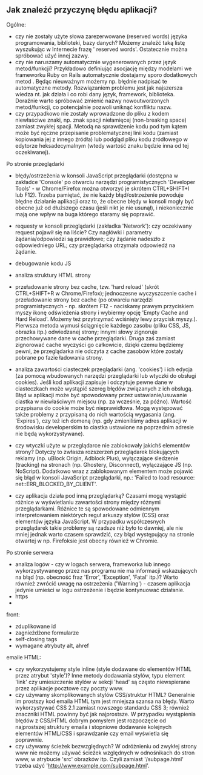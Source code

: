 ## Jak znaleźć przyczynę błędu aplikacji?

Ogólne:

- czy nie zostały użyte słowa zarezerwowane (reserved words) języka programowania, biblioteki, bazy danych? Możemy znaleźć taką listę wyszukując w Internecie frazę '<technologia> reserved words'. Ostatecznie można spróbować użyć innej zazwy.
- czy nie naruszamy automatycznie wygenerowanych przez język metod/funkcji? Przykładowo definiując asocjację między modelami we frameworku Ruby on Rails automatycznie dostajamy sporo dodatkowych metod . Będąc nieuważnym możemy np. błędnie nadpisać te automatyczne metody. Rozwiązaniem problemu jest jak najszersza wiedza nt. jak działa i co robi dany język, framework, biblioteka. Doraźnie warto spróbować zmienić nazwy nowoutworzonych metod/funkcji, co potencjalnie pozwoli uniknąć konfliktu nazw.
- czy przypadkowo nie zostały wprowadzone do pliku z kodem niewłaściwe znaki, np. znak spacji niełamięcej (non-breaking space) zamiast zwykłej spacji. Metodą na sprawdzenie kodu pod tym kątem może być ręczne przepisanie problematycznej linii kodu (zamiast kopiowania jej z innego źródła) lub podgląd pliku kodu źródłowego w edytorze heksadecymalnym (wtedy wartość znaku będzie inna od tej oczekiwanej).

Po stronie przeglądarki

- błędy/ostrzeżenia w konsoli JavaScript przeglądarki (dostępna w zakładce 'Console' po otwarciu narzędzi programistycznych 'Developer Tools' - w Chrome/Firefox można otworzyć je skrótem CTRL+SHIFT+I lub F12). Trzeba pamiętać, że nie każdy błąd/ostrzeżenie powoduje błędne działanie aplikacji oraz to, że obecne błędy w konsoli mogły być obecne już od dłuższego czasu (jeśli nikt je nie usunął), i niekoniecznie mają one wpływ na buga którego staramy się poprawić.

- requesty w konsoli przeglądarki (zakładka 'Network'): czy oczekiwany request pojawił się na liście? Czy nagłówki i parametry żądania/odpowiedzi są prawidłowe; czy żądanie nadeszło z odpowiedniego URL; czy przeglądarka otrzymała odpowiedź na żądanie.
- debugowanie kodu JS
- analiza struktury HTML strony
- przeładowanie strony bez cache, tzw. 'hard reload' (skrót CTRL+SHIFT+R w Chrome/Firefox); jednoczesne wyczyszczenie cache i przeładowanie strony bez cache (po otwarciu narzędzi programistycznych - np. skrótem F12 - naciskamy prawym przyciskiem myszy ikonę odświeżenia strony i wybiermy opcję 'Empty Cache and Hard Reload'. Możemy też przytrzymać wciśnięty lewy przycisk myszy.). Pierwsza metoda wymusi ściągnięcie każdego zasobu (pliku CSS, JS, obrazka itp.) odwiedzanej strony; innymi słowy zignoruje przechowywane dane w cache przeglądarki. Druga zaś zamiast zignorować cache wyczyści go całkowicie, dzięki czemu będziemy pewni, że przeglądarka nie odczyta z cache zasobów które zostały pobrane po fazie ładowania strony.

- analiza zawartości ciasteczek przeglądarki (ang. 'cookies') i ich edycja (za pomocą wbudowanych narzędzi przeglądarki lub wtyczki do obsługi cookies). Jeśli kod aplikacji zapisuje i odczytuje pewne dane w ciasteczkach może wystąpić szereg błędów związanych z ich obsługą. Błąd w aplikacji może być spowodowany przez ustawianie/usuwanie ciastka w niewłaściwym miejscu (np. za wcześnie, za późno). Wartość przypisana do cookie może być nieprawidłowa. Mogą występować także problemy z przypisaną do nich wartością wygasania (ang. 'Expires'), czy też ich domeną (np. gdy zmieniliśmy adres aplikacji w środowisku developerskim to ciastka ustawione na poprzednim adresie nie będą wykorzystywane).

- czy wtyczki użyte w przeglądarce nie zablokowały jakichś elementów strony? Dotyczy to zwłasza rozszerzeń przeglądarek blokujących reklamy (np. uBlock Origin, Adblock Plus), wyłączające śledzenie (tracking) na stronach (np. Ghostery, Disconnect), wyłączające JS (np. NoScript). Dodatkowo wraz z zablokowanym elementem może pojawić się błąd w konsoli JavaScript przeglądarki, np.: 'Failed to load resource: net::ERR_BLOCKED_BY_CLIENT'.

- czy aplikacja działa pod inną przeglądarką? Czasami mogą wystąpić różnice w wyświetlaniu zawartości strony między różnymi przeglądarkami. Różnice te są spowodowane odmiennym interpretowaniem niektórych reguł arkuszy stylów (CSS) oraz elementów języka JavaScript. W przypadku współczesnych przeglądarek takie problemy są rzadsze niż było to dawniej, ale nie mniej jednak warto czasem sprawdzić, czy błąd występujący na stronie otwartej w np. Firefoksie jest obecny również w Chromie.

Po stronie serwera
- analiza logów - czy w logach serwera, frameworka lub innego wykorzystywanego przez nas programu nie ma informacji wskazujących na błąd (np. obecność fraz 'Error', 'Exception', 'Fatal' itp.)? Warto również zwrócić uwagę na ostrzeżenia ('Warning') - czasem aplikacja jedynie umieści w logu ostrzeżenie i będzie kontynuować działanie.
- https
-


front:

- zduplikowane id
- zagnieżdżone formularze
- self-closing tags
- wymagane atrybuty alt, ahref

emaile HTML:
- czy wykorzystujemy style inline (style dodawane do elementów HTML przez atrybut 'style')? Inne metody dodawania stylów, typu element 'link' czy umieszczenie stylów w sekcji 'head' są często niewspierane przez aplikacje pocztowe czy poczty www.
- czy używamy skomplikowanych stylów CSS/struktur HTML? Generalnie im prostszy kod emaila HTML tym jest mniejsza szansa na błędy. Warto wykorzystywać CSS 2.1 zamiast nowszego standardu CSS 3; również znaczniki HTML powinny być jak najprostsze. W przypadku wystąpienia błędów z CSS/HTML dobrym pomysłem jest rozpoczęcie od najprostszej struktury emaila i stopniowe dodawanie kolejnych elementów HTML/CSS i sprawdzanie czy email wyświetla się poprawnie.
- czy używamy ścieżek bezwzględnych? W odróżnieniu od zwykłej strony www nie możemy używać ścieżek względnych w odnośnikach do stron www, w atrybucie 'src' obrazków itp. Czyli zamiast '/subpage.html' trzeba użyć 'http://www.example.com/subpage.html'.
